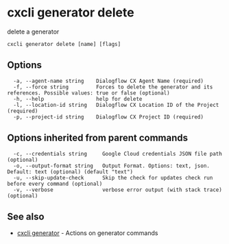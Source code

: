 # cxcli generator delete

delete a generator

```
cxcli generator delete [name] [flags]
```

## Options

```
  -a, --agent-name string    Dialogflow CX Agent Name (required)
  -f, --force string         Forces to delete the generator and its references. Possible values: true or false (optional)
  -h, --help                 help for delete
  -l, --location-id string   Dialogflow CX Location ID of the Project (required)
  -p, --project-id string    Dialogflow CX Project ID (required)
```

## Options inherited from parent commands

```
  -c, --credentials string     Google Cloud credentials JSON file path (optional)
  -o, --output-format string   Output Format. Options: text, json. Default: text (optional) (default "text")
  -u, --skip-update-check      Skip the check for updates check run before every command (optional)
  -v, --verbose                verbose error output (with stack trace) (optional)
```

## See also

* [cxcli generator](/cmd/cxcli_generator/)	 - Actions on generator commands

